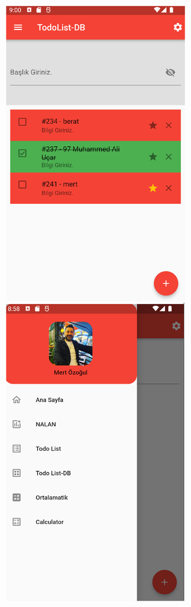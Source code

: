 <img src="https://github.com/ozogulmert7/Flutter-Drawer/blob/main/Screenshot_2.png">
<img src="https://github.com/ozogulmert7/Flutter-Drawer/blob/main/Screenshot_1.PNG">

